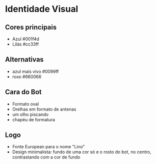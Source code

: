 # Identidade Visual

## Cores principais

-  Azul #001f4d
-  Lilás #cc33ff

## Alternativas

- azul mais vivo #0099ff
- roxo #660066

## Cara do Bot

- Formato oval
- Orelhas em formato de antenas
- um olho piscando
- chapéu de formatura

## Logo

- Fonte European para o nome "Lino"
- Design minimalista: fundo de uma cor só e o rosto do bot, no centro, contrastando com a cor de fundo

